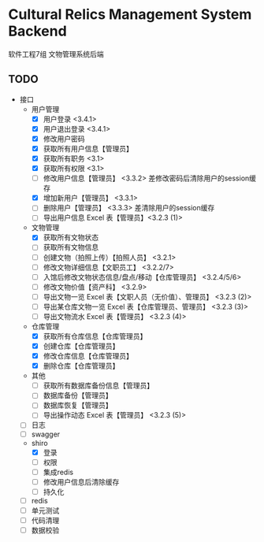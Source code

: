 # Cultural Relics Management System Backend

软件工程7组 文物管理系统后端

## TODO

- 接口
  - 用户管理
    - [X] 用户登录 <3.4.1>
    - [X] 用户退出登录 <3.4.1>
    - [x] 修改用户密码
    - [X] 获取所有用户信息【管理员】
    - [X] 获取所有职务 <3.1>
    - [X] 获取所有权限 <3.1>
    - [ ] 修改用户信息【管理员】 <3.3.2> 差修改密码后清除用户的session缓存
    - [X] 增加新用户【管理员】 <3.3.1>
    - [ ] 删除用户【管理员】 <3.3.3> 差清除用户的session缓存
    - [ ] 导出用户信息 Excel 表【管理员】<3.2.3 (1)>
  - 文物管理
    - [X] 获取所有文物状态
    - [ ] 获取所有文物信息
    - [ ] 创建文物（拍照上传）【拍照人员】 <3.2.1>
    - [ ] 修改文物详细信息【文职员工】 <3.2.2/7>
    - [ ] 入馆后修改文物状态信息/盘点/移动【仓库管理员】 <3.2.4/5/6>
    - [ ] 修改文物价值【资产科】 <3.2.9>
    - [ ] 导出文物一览 Excel 表【文职人员（无价值）、管理员】 <3.2.3 (2)>
    - [ ] 导出某仓库文物一览 Excel 表【仓库管理员、管理员】 <3.2.3 (3)>
    - [ ] 导出文物流水 Excel 表【管理员】 <3.2.3 (4)>
  - 仓库管理
    - [x] 获取所有仓库信息【仓库管理员】
    - [X] 创建仓库【仓库管理员】
    - [X] 修改仓库信息【仓库管理员】
    - [X] 删除仓库【仓库管理员】
  - 其他
    - [ ] 获取所有数据库备份信息【管理员】
    - [ ] 数据库备份【管理员】
    - [ ] 数据库恢复【管理员】
    - [ ] 导出操作动态 Excel 表【管理员】 <3.2.3 (5)>
  - [ ] 日志
  - [ ] swagger
  - shiro
    - [X] 登录
    - [ ] 权限
    - [ ] 集成redis
    - [ ] 修改用户信息后清除缓存
    - [ ] 持久化
  - [ ] redis
  - [ ] 单元测试
  - [ ] 代码清理
  - [ ] 数据校验
